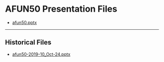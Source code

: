 <!--
This is a machine generated file, and should not be edited, as it will be overwritten with future updates.
-->

# AFUN50 Presentation Files

- [afun50.pptx](https://globaleventcdn.blob.core.windows.net/assets/afun/afun50/afun50.pptx)
---
## Historical Files
- [afun50-2019-10_Oct-24.pptx](https://globaleventcdn.blob.core.windows.net/assets/afun/afun50/afun50-2019-10_Oct-24.pptx)


